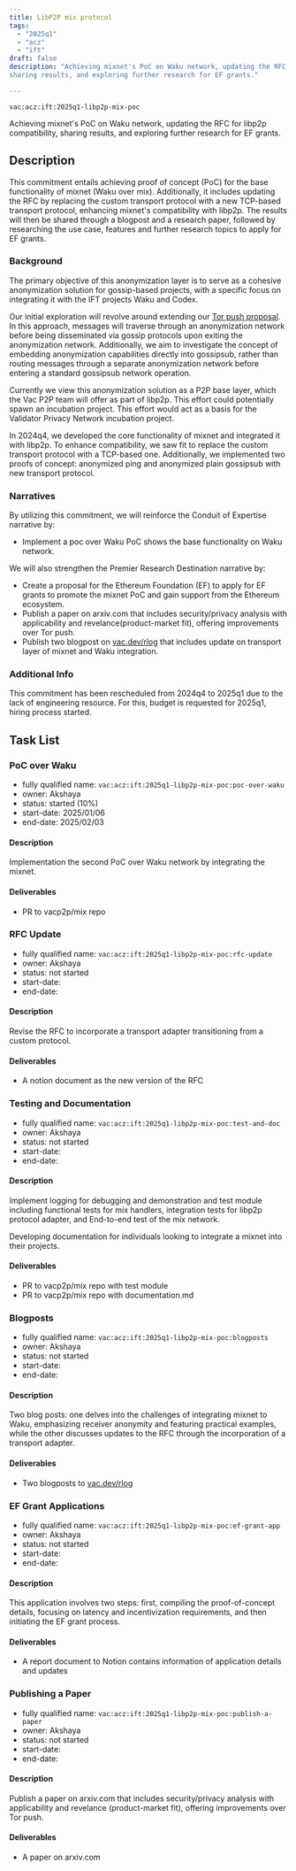 ```yaml
---
title: LibP2P mix protocol
tags:
  - "2025q1"
  - "acz"
  - "ift"
draft: false
description: "Achieving mixnet's PoC on Waku network, updating the RFC for libp2p compatibility, 
sharing results, and exploring further research for EF grants."

---
```


`vac:acz:ift:2025q1-libp2p-mix-poc`

Achieving mixnet's PoC on Waku network, updating the RFC for libp2p compatibility, 
sharing results, and exploring further research for EF grants.
## Description

This commitment entails achieving proof of concept (PoC) 
for the base functionality of mixnet (Waku over mix). 
Additionally, it includes updating the RFC by replacing the custom transport protocol 
with a new TCP-based transport protocol, enhancing mixnet's compatibility with libp2p. 
The results will then be shared through a blogpost and a research paper, 
followed by researching the use case, features and further research topics to apply for EF grants. 

### Background

The primary objective of this anonymization layer is to serve as a cohesive anonymization solution 
for gossip-based projects, with a specific focus on integrating it with the IFT projects Waku and Codex.

Our initial exploration will revolve around extending our [Tor push proposal](https://rfc.vac.dev/spec/46/).
In this approach, messages will traverse through an anonymization network before being disseminated 
via gossip protocols upon exiting the anonymization network.
Additionally, we aim to investigate the concept of embedding anonymization capabilities 
directly into gossipsub, rather than routing messages through a separate anonymization network 
before entering a standard gossipsub network operation.

Currently we view this anonymization solution as a P2P base layer, 
which the Vac P2P team will offer as part of libp2p.
This effort could potentially spawn an incubation project.
This effort would act as a basis for the Validator Privacy Network incubation project.

In 2024q4, we developed the core functionality of mixnet and integrated it with libp2p. 
To enhance compatibility, we saw fit to replace the custom transport protocol with a TCP-based one. 
Additionally, we implemented two proofs of concept: 
anonymized ping and anonymized plain gossipsub with new transport protocol. 

### Narratives

By utilizing this commitment, 
we will reinforce the Conduit of Expertise narrative by:
* Implement a poc over Waku PoC shows the base functionality on Waku network. 

We will also strengthen the Premier Research Destination narrative by:
* Create a proposal for the Ethereum Foundation (EF) to apply for EF grants to promote the mixnet PoC and 
gain support from the Ethereum ecosystem.
* Publish a paper on arxiv.com that includes security/privacy analysis with applicability and revelance(product-market fit), 
offering improvements over Tor push. 
* Publish two blogpost on [vac.dev/rlog](https://vac.dev/rlog) that includes update on transport layer of mixnet and 
Waku integration. 

### Additional Info

This commitment has been rescheduled from 2024q4 to 2025q1
due to the lack of engineering resource. For this, budget is requested for 2025q1, 
hiring process started. 

## Task List

### PoC over Waku 

* fully qualified name: `vac:acz:ift:2025q1-libp2p-mix-poc:poc-over-waku`
* owner: Akshaya
* status: started (10%)
* start-date: 2025/01/06
* end-date: 2025/02/03

#### Description

Implementation the second PoC over Waku network by integrating the mixnet.

#### Deliverables

* PR to vacp2p/mix repo 

### RFC Update

* fully qualified name: `vac:acz:ift:2025q1-libp2p-mix-poc:rfc-update`
* owner: Akshaya
* status: not started
* start-date: 
* end-date: 

#### Description

Revise the RFC to incorporate a transport adapter transitioning from a custom protocol.

#### Deliverables

* A notion document as the new version of the RFC

### Testing and Documentation 

* fully qualified name: `vac:acz:ift:2025q1-libp2p-mix-poc:test-and-doc`
* owner: Akshaya
* status: not started
* start-date: 
* end-date: 

#### Description

Implement logging for debugging and demonstration and test module including 
functional tests for mix handlers, integration tests for libp2p protocol adapter, and
End-to-end test of the mix network.

Developing documentation for individuals looking to integrate a mixnet into their projects. 

#### Deliverables

* PR to vacp2p/mix repo with test module
* PR to vacp2p/mix repo with documentation.md  

### Blogposts

* fully qualified name: `vac:acz:ift:2025q1-libp2p-mix-poc:blogposts`
* owner: Akshaya
* status: not started
* start-date: 
* end-date: 

#### Description

Two blog posts: one delves into the challenges of integrating mixnet to Waku, 
emphasizing receiver anonymity and featuring practical examples, 
while the other discusses updates to the RFC through the incorporation of a transport adapter.

#### Deliverables

* Two blogposts to [vac.dev/rlog](https://vac.dev/rlog)

### EF Grant Applications

* fully qualified name: `vac:acz:ift:2025q1-libp2p-mix-poc:ef-grant-app`
* owner: Akshaya
* status: not started
* start-date: 
* end-date: 

#### Description

This application involves two steps: 
first, compiling the proof-of-concept details, focusing on latency and incentivization requirements, 
and then initiating the EF grant process.

#### Deliverables

* A report document to Notion contains information of application details and updates

### Publishing a Paper 

* fully qualified name: `vac:acz:ift:2025q1-libp2p-mix-poc:publish-a-paper`
* owner: Akshaya
* status: not started
* start-date: 
* end-date: 

#### Description

Publish a paper on arxiv.com that includes security/privacy analysis with applicability and revelance (product-market fit), 
offering improvements over Tor push. 

#### Deliverables

* A paper on arxiv.com
